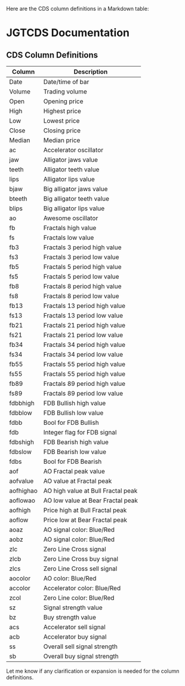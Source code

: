 Here are the CDS column definitions in a Markdown table:

# JGTCDS Documentation

## CDS Column Definitions

| Column | Description |
|-|-|
| Date | Date/time of bar | 
| Volume | Trading volume |
| Open | Opening price |
| High | Highest price |
| Low | Lowest price |  
| Close | Closing price |
| Median | Median price |
| ac | Accelerator oscillator |
| jaw | Alligator jaws value |
| teeth | Alligator teeth value |
| lips | Alligator lips value |
| bjaw | Big alligator jaws value |
| bteeth | Big alligator teeth value |
| blips | Big alligator lips value |
| ao | Awesome oscillator |
| fb | Fractals high value |
| fs | Fractals low value |
| fb3 | Fractals 3 period high value |  
| fs3 | Fractals 3 period low value |
| fb5 | Fractals 5 period high value |
| fs5 | Fractals 5 period low value |
| fb8 | Fractals 8 period high value |
| fs8 | Fractals 8 period low value |
| fb13 | Fractals 13 period high value |
| fs13 | Fractals 13 period low value |
| fb21 | Fractals 21 period high value |
| fs21 | Fractals 21 period low value |
| fb34 | Fractals 34 period high value |
| fs34 | Fractals 34 period low value |
| fb55 | Fractals 55 period high value |
| fs55 | Fractals 55 period high value |
| fb89 | Fractals 89 period high value |
| fs89 | Fractals 89 period low value |
| fdbbhigh | FDB Bullish high value |
| fdbblow | FDB Bullish low value |
| fdbb | Bool for FDB Bullish |
| fdb | Integer flag for FDB signal |
| fdbshigh | FDB Bearish high value |  
| fdbslow | FDB Bearish low value |
| fdbs | Bool for FDB Bearish |
| aof | AO Fractal peak value |
| aofvalue | AO value at Fractal peak |
| aofhighao | AO high value at Bull Fractal peak |
| aoflowao | AO low value at Bear Fractal peak |  
| aofhigh | Price high at Bull Fractal peak |
| aoflow | Price low at Bear Fractal peak |
| aoaz | AO signal color: Blue/Red | 
| aobz | AO signal color: Blue/Red |
| zlc | Zero Line Cross signal |
| zlcb | Zero Line Cross buy signal |
| zlcs | Zero Line Cross sell signal |
| aocolor | AO color: Blue/Red |
| accolor | Accelerator color: Blue/Red |
| zcol | Zero Line color: Blue/Red |
| sz | Signal strength value |
| bz | Buy strength value |
| acs | Accelerator sell signal | 
| acb | Accelerator buy signal |
| ss | Overall sell signal strength |
| sb | Overall buy signal strength |

Let me know if any clarification or expansion is needed for the column definitions.